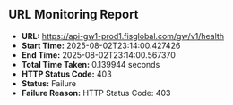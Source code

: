 ## URL Monitoring Report

- **URL:** https://api-gw1-prod1.fisglobal.com/gw/v1/health
- **Start Time:** 2025-08-02T23:14:00.427426
- **End Time:** 2025-08-02T23:14:00.567370
- **Total Time Taken:** 0.139944 seconds
- **HTTP Status Code:** 403
- **Status:** Failure
- **Failure Reason:** HTTP Status Code: 403
